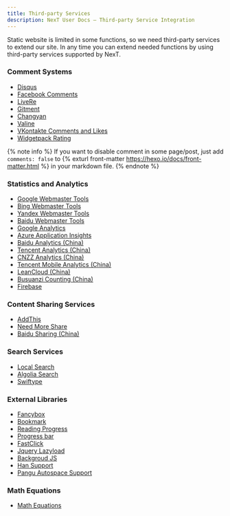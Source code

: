 ```yaml
---
title: Third-party Services
description: NexT User Docs – Third-party Service Integration
---
```

Static website is limited in some functions, so we need third-party services to extend our site.
In any time you can extend needed functions by using third-party services supported by NexT.

### Comment Systems

* [Disqus](/docs/third-party-services/comments-and-widgets/#Disqus)
* [Facebook Comments](/docs/third-party-services/comments-and-widgets/#Facebook-Comments)
* [LiveRe](/docs/third-party-services/comments-and-widgets/#LiveRe)
* [Gitment](/docs/third-party-services/comments-and-widgets/#Gitment)
* [Changyan](/docs/third-party-services/comments-and-widgets/#Changyan)
* [Valine](/docs/third-party-services/comments-and-widgets/#Valine)
* [VKontakte Comments and Likes](/docs/third-party-services/comments-and-widgets/#VKontakte-Comments-and-Likes)
* [Widgetpack Rating](/docs/third-party-services/comments-and-widgets/#Widgetpack-Rating)

{% note info %}
If you want to disable comment in some page/post, just add `comments: false` to {% exturl front-matter https://hexo.io/docs/front-matter.html %} in your markdown file.
{% endnote %}

### Statistics and Analytics

* [Google Webmaster Tools](/docs/third-party-services/statistics-and-analytics/#Google-Webmaster-Tools)
* [Bing Webmaster Tools](/docs/third-party-services/statistics-and-analytics/#Bing-Webmaster-Tools)
* [Yandex Webmaster Tools](/docs/third-party-services/statistics-and-analytics/#Yandex-Webmaster-Tools)
* [Baidu Webmaster Tools](/docs/third-party-services/statistics-and-analytics/#Baidu-Webmaster-Tools)
* [Google Analytics](/docs/third-party-services/statistics-and-analytics/#Google-Analytics)
* [Azure Application Insights](/docs/third-party-services/statistics-and-analytics/#Azure-Application-Insights)
* [Baidu Analytics (China)](/docs/third-party-services/statistics-and-analytics/#Baidu-Analytics-China)
* [Tencent Analytics (China)](/docs/third-party-services/statistics-and-analytics/#Tencent-Analytics-China)
* [CNZZ Analytics (China)](/docs/third-party-services/statistics-and-analytics/#CNZZ-Analytics-China)
* [Tencent Mobile Analytics (China)](/docs/third-party-services/statistics-and-analytics/#Tencent-Mobile-Analytics-China)
* [LeanCloud (China)](/docs/third-party-services/statistics-and-analytics/#LeanCloud-China)
* [Busuanzi Counting (China)](/docs/third-party-services/statistics-and-analytics/#Busuanzi-Counting-China)
* [Firebase](/docs/third-party-services/statistics-and-analytics/#Firebase)

### Content Sharing Services

* [AddThis](/docs/third-party-services/content-sharing-services/#AddThis)
* [Need More Share](/docs/third-party-services/content-sharing-services/#Need-More-Share)
* [Baidu Sharing (China)](/docs/third-party-services/content-sharing-services/#Baidu-Sharing-China)

### Search Services

* [Local Search](/docs/third-party-services/search-services/#Local-Search)
* [Algolia Search](/docs/third-party-services/search-services/#Algolia-Search)
* [Swiftype](/docs/third-party-services/search-services/#Swiftype-Search)

### External Libraries

* [Fancybox](/docs/third-party-services/external-libraries/#Fancybox)
* [Bookmark](/docs/third-party-services/external-libraries/#Bookmark)
* [Reading Progress](/docs/third-party-services/external-libraries/#Reading-Progress)
* [Progress bar](/docs/third-party-services/external-libraries/#Progress-bar)
* [FastClick](/docs/third-party-services/external-libraries/#FastClick)
* [Jquery Lazyload](/docs/third-party-services/external-libraries/#Jquery-Lazyload)
* [Backgroud JS](/docs/third-party-services/external-libraries/#Backgroud-JS)
* [Han Support](/docs/third-party-services/external-libraries/#Han-Support)
* [Pangu Autospace Support](/docs/third-party-services/external-libraries/#Pangu-Autospace-Support)

### Math Equations

* [Math Equations](/docs/third-party-services/math-equations/)
